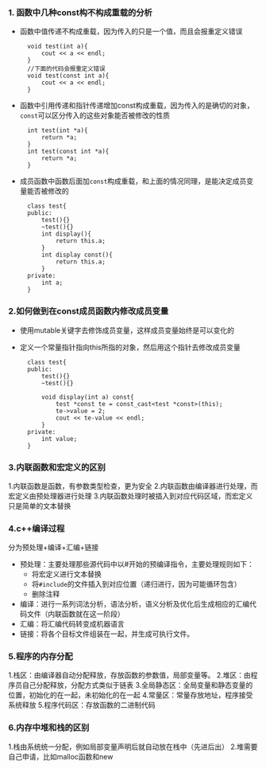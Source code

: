### 1. 函数中几种const构不构成重载的分析
- 函数中值传递不构成重载，因为传入的只是一个值，而且会报重定义错误

        void test(int a){
            cout << a << endl;
        }
        //下面的代码会报重定义错误
        void test(const int a){
            cout << a << endl; 
        }
- 函数中引用传递和指针传递增加const构成重载，因为传入的是确切的对象，`const`可以区分传入的这些对象能否被修改的性质

        int test(int *a){
            return *a;
        }
        int test(const int *a){
            return *a;
        }

- 成员函数中函数后面加`const`构成重载，和上面的情况同理，是能决定成员变量能否被修改的
  
        class test{
        public:
            test(){}
            ~test(){}
            int display(){
                return this.a;
            }
            int display const(){
                return this.a;
            }
        private:
            int a;
        }

### 2.如何做到在const成员函数内修改成员变量

- 使用mutable关键字去修饰成员变量，这样成员变量始终是可以变化的
- 定义一个常量指针指向this所指的对象，然后用这个指针去修改成员变量

        class test{
        public:
            test(){}
            ~test(){}

            void display(int a) const{
                test *const te = const_cast<test *const>(this);
                te->value = 2;
                cout << te-value << endl;
            }
        private:
            int value;
        }

### 3.内联函数和宏定义的区别
1.内联函数是函数，有参数类型检查，更为安全
2.内联函数由编译器进行处理，而宏定义由预处理器进行处理
3.内联函数处理时被插入到对应代码区域，而宏定义只是简单的文本替换

### 4.c++编译过程
分为预处理+编译+汇编+链接
  - 预处理：主要处理那些源代码中以#开始的预编译指令，主要处理规则如下：
    - 将宏定义进行文本替换
    - 将`#include`的文件插入到对应位置（递归进行，因为可能循环包含）
    - 删除注释
  - 编译：进行一系列词法分析，语法分析，语义分析及优化后生成相应的汇编代码文件（内联函数就在这一阶段）
  - 汇编：将汇编代码转变成机器语言
  - 链接：将各个目标文件组装在一起，并生成可执行文件。
  
  ### 5.程序的内存分配
  1.栈区：由编译器自动分配释放，存放函数的参数值，局部变量等。
  2.堆区：由程序员自己分配释放，分配方式类似于链表
  3.全局静态区：全局变量和静态变量的位置，初始化的在一起，未初始化的在一起
  4.常量区：常量存放地址，程序接受系统释放
  5.程序代码区：存放函数的二进制代码

  ### 6.内存中堆和栈的区别
  1.栈由系统统一分配，例如局部变量声明后就自动放在栈中（先进后出）
  2.堆需要自己申请，比如malloc函数和new

